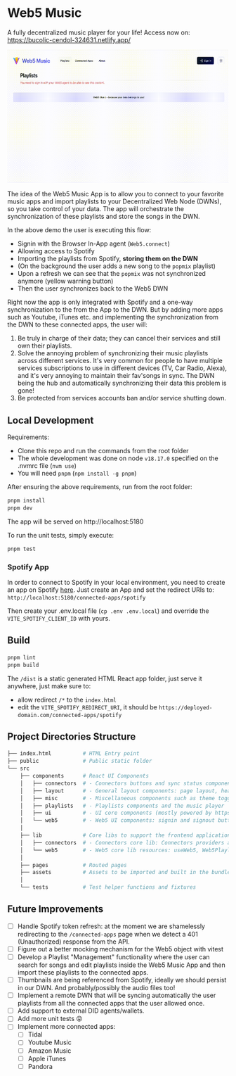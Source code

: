 # Web5 Music

A fully decentralized music player for your life! Access now on: https://bucolic-cendol-324631.netlify.app/

![Web5 Music Demo](demo.gif)

The idea of the Web5 Music App is to allow you to connect to your favorite music apps and import playlists to your Decentralized Web Node (DWNs), so you take control of your data. The app will orchestrate the synchronization of these playlists and store the songs in the DWN.

In the above demo the user is executing this flow:

- Signin with the Browser In-App agent (`Web5.connect`)
- Allowing access to Spotify
- Importing the playlists from Spotify, **storing them on the DWN**
- (On the background the user adds a new song to the `popmix` playlist)
- Upon a refresh we can see that the `popmix` was not synchronized anymore (yellow warning button)
- Then the user synchronizes back to the Web5 DWN

Right now the app is only integrated with Spotify and a one-way synchronization to the from the App to the DWN. But by adding more apps such as Youtube, iTunes etc. and implementing the synchronization from the DWN to these connected apps, the user will:

1. Be truly in charge of their data; they can cancel their services and still own their playlists.
2. Solve the annoying problem of synchronizing their music playlists across different services. It's very common for people to have multiple services subscriptions to use in different devices (TV, Car Radio, Alexa), and it's very annoying to maintain their fav'songs in sync. The DWN being the hub and automatically synchronizing their data this problem is gone!
3. Be protected from services accounts ban and/or service shutting down.

## Local Development

Requirements:

- Clone this repo and run the commands from the root folder
- The whole development was done on node `v18.17.0` specified on the .nvmrc file (`nvm use`)
- You will need `pnpm` (`npm install -g pnpm`)

After ensuring the above requirements, run from the root folder:

```sh
pnpm install
pnpm dev
```

The app will be served on http://localhost:5180

To run the unit tests, simply execute:

```sh
pnpm test
```

### Spotify App

In order to connect to Spotify in your local environment, you need to create an app on Spotify [here](https://developer.spotify.com/).
Just create an App and set the redirect URIs to: `http://localhost:5180/connected-apps/spotify`

Then create your .env.local file (`cp .env .env.local`) and override the `VITE_SPOTIFY_CLIENT_ID` with yours.

## Build

```sh
pnpm lint
pnpm build
```

The `/dist` is a static generated HTML React app folder, just serve it anywhere, just make sure to:

- allow redirect `/*` to the `index.html`
- edit the `VITE_SPOTIFY_REDIRECT_URI`, it should be `https://deployed-domain.com/connected-apps/spotify`

## Project Directories Structure

```sh
├── index.html          # HTML Entry point
├── public              # Public static folder
└── src
    ├── components      # React UI Components
    │   ├── connectors  # - Connectors buttons and sync status components
    │   ├── layout      # - General layout components: page layout, header, footer etc.
    │   ├── misc        # - Miscellaneous components such as theme toggler
    │   ├── playlists   # - Playlists components and the music player
    │   ├── ui          # - UI core components (mostly powered by https://ui.shadcn.com/)
    │   └── web5        # - Web5 UI components: signin and signout buttons
    │
    ├── lib             # Core libs to support the frontend application and extra utils helpers such as timers.
    │   ├── connectors  # - Connectors core lib: Connectors providers and connected apps abstractions: SpotifyConnector, etc.
    │   └── web5        # - Web5 core lib resources: useWeb5, Web5PlaylistsStore and the React Context Provider
    │
    ├── pages           # Routed pages
    ├── assets          # Assets to be imported and built in the bundle such as SVG Icons
    │
    └── tests           # Test helper functions and fixtures
```

## Future Improvements

- [ ] Handle Spotify token refresh: at the moment we are shamelessly redirecting to the `/connected-apps` page when we detect a 401 (Unauthorized) response from the API.
- [ ] Figure out a better mocking mechanism for the Web5 object with vitest
- [ ] Develop a Playlist "Management" functionality where the user can search for songs and edit playlists inside the Web5 Music App and then import these playlists to the connected apps.
- [ ] Thumbnails are being referenced from Spotify, ideally we should persist in our DWN. And probably/possibly the audio files too!
- [ ] Implement a remote DWN that will be syncing automatically the user playlists from all the connected apps that the user allowed once.
- [ ] Add support to external DID agents/wallets.
- [ ] Add more unit tests 😝
- [ ] Implement more connected apps:
  - [ ] Tidal
  - [ ] Youtube Music
  - [ ] Amazon Music
  - [ ] Apple iTunes
  - [ ] Pandora
